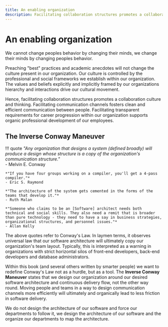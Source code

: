 ```yaml
---
title: An enabling organization
description: Facilitating collaboration structures promotes a collaboration culture and thinking. Facilitating communication channels fosters clean and efficient communication between people. Facilitating transparent requirements for career progression within our organization supports organic professional development of our employees.
---
```


# An enabling organization

We cannot change peoples behavior by changing their minds, we change their minds by changing peoples behavior.

Preaching "best" practices and academic anecdotes will not change the culture present in our organization. Our culture is controlled by the professional and social frameworks we establish within our organization. The values and beliefs explicitly and implicitly framed by our organizations hierarchy and interactions drive our cultural movement.

Hence, facilitating collaboration structures promotes a collaboration culture and thinking. Facilitating communication channels fosters clean and efficient communication between people. Facilitating transparent requirements for career progression within our organization supports organic professional development of our employees.

## The Inverse Conway Maneuver

!!! quote
    *"Any organization that designs a system (defined broadly) will produce a design whose structure is a copy of the organization's communication structure."*  
    - Melvin E. Conway

    *"If you have four groups working on a compiler, you'll get a 4-pass compiler."*  
    - Eric S. Raymond

    *"The architecture of the system gets cemented in the forms of the teams that develop it."*  
    - Ruth Malan

    *"Someone who claims to be an [Software] architect needs both technical and social skills. They also need a remit that is broader than pure technology - they need to have a say in business strategies, organizational structures, and personnel issues."*  
    - Allan Kelly

The above quotes refer to Conway's Law. In laymen terms, it observes universal law that our software architecture will ultimately copy our organization's team layout. Typically, this is interpreted as a warning in organizations with strict horizontal silos of front-end developers, back-end developers and database administrators.

Within this book (and several others written by smarter people) we want to redefine Conway's Law not as a hurdle, but as a tool. The **Inverse Conway Maneuver** states that we design our organization around our desired software architecture and continuous delivery flow, not the other way round. Moving people and teams in a way to design communication channels more efficiently will ultimately and organically lead to less friction in software delivery.

We do not design the architecture of our software and force our departments to follow it, we design the architecture of our software and the organize our departments to map the architecture.
